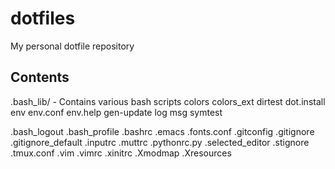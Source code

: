 # dotfiles
My personal dotfile repository

## Contents

.bash_lib/ - Contains various bash scripts
    colors
    colors_ext
    dirtest
    dot.install
    env
    env.conf
    env.help
    gen-update
    log
    msg
    symtest

.bash_logout
.bash_profile
.bashrc
.emacs
.fonts.conf
.gitconfig
.gitignore
.gitignore_default
.inputrc
.muttrc
.pythonrc.py
.selected_editor
.stignore
.tmux.conf
.vim
.vimrc
.xinitrc
.Xmodmap
.Xresources
